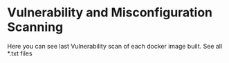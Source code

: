 # Vulnerability and Misconfiguration Scanning

Here you can see last Vulnerability scan of each docker image built. 
See all *.txt files
